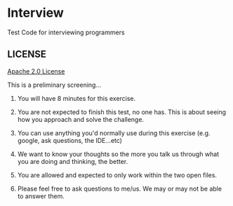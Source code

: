 # Interview

Test Code for interviewing programmers

## LICENSE
[Apache 2.0 License](https://github.com/SignalR/SignalR/blob/master/LICENSE.md)

This is a preliminary screening...

1. You will have 8 minutes for this exercise.

2. You are not expected to finish this test, no one has.  This is about seeing how you approach and solve the challenge.

3. You can use anything you'd normally use during this exercise (e.g. google, ask questions, the IDE...etc)

4. We want to know your thoughts so the more you talk us through what you are doing and thinking, the better.

5. You are allowed and expected to only work within the two open files.

6. Please feel free to ask questions to me/us.  We may or may not be able to answer them.
